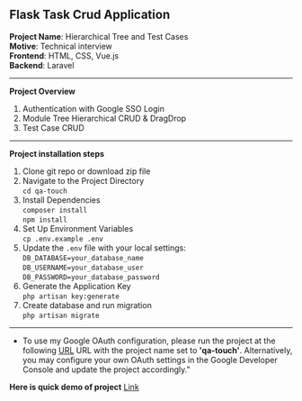 
## Flask Task Crud Application

**Project Name**: Hierarchical Tree and Test Cases <br>
**Motive**: Technical interview <br>
**Frontend**: HTML, CSS, Vue.js  <br>
**Backend**: Laravel

---
**Project Overview**
1. Authentication with Google SSO Login  
2. Module Tree Hierarchical CRUD & DragDrop  
3. Test Case CRUD  
---
**Project installation steps**
1. Clone git repo or download zip file
2. Navigate to the Project Directory <br>
  `cd qa-touch`
3. Install Dependencies <br>
  `composer install` <br>
  `npm install`
4. Set Up Environment Variables <br>
  `cp .env.example .env`
5. Update the `.env` file with your local settings: <br>
  `DB_DATABASE=your_database_name`  <br>
  `DB_USERNAME=your_database_user` <br>
  `DB_PASSWORD=your_database_password`
 6. Generate the Application Key <br>
 `php artisan key:generate`
 7. Create database and run migration <br>
 `php artisan migrate`
---
 * To use my Google OAuth configuration, please run the project at the following [URL](http://localhost/qa-touch) URL with the project name set to **'qa-touch'**. Alternatively, you may configure your own OAuth settings in the Google Developer Console and update the project accordingly."
 
**Here is  quick demo of project** [Link](https://share.nmblc.cloud/59ba99ed)

